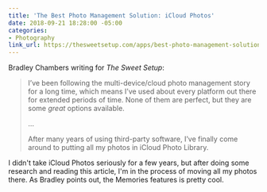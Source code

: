 ```yaml
---
title: 'The Best Photo Management Solution: iCloud Photos'
date: 2018-09-21 18:28:00 -05:00
categories:
- Photography
link_url: https://thesweetsetup.com/apps/best-photo-management-solution/
---
```


Bradley Chambers writing for *The Sweet Setup*:

> I’ve been following the multi-device/cloud photo management story for a long time, which means I’ve used about every platform out there for extended periods of time. None of them are perfect, but they are some *great* options available.
>
> …
>
> After many years of using third-party software, I’ve finally come around to putting all my photos in iCloud Photo Library.

I didn't take iCloud Photos seriously for a few years, but after doing some research and reading this article, I'm in the process of moving all my photos there. As Bradley points out, the Memories features is pretty cool.
